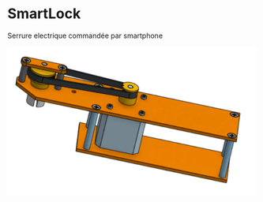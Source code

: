 # SmartLock

Serrure electrique commandée par smartphone


![global view](https://github.com/Jean1063/SmartLock/blob/main/images/Capturesmartlock.PNG?raw=true)

